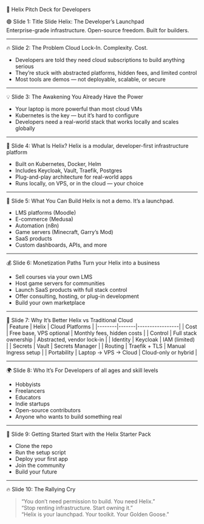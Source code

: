 🧠 Helix Pitch Deck for Developers

🟣 Slide 1: Title Slide
Helix: The Developer’s Launchpad  
Enterprise-grade infrastructure. Open-source freedom. Built for builders.

---

🔥 Slide 2: The Problem
Cloud Lock-In. Complexity. Cost.  
- Developers are told they need cloud subscriptions to build anything serious  
- They’re stuck with abstracted platforms, hidden fees, and limited control  
- Most tools are demos — not deployable, scalable, or secure

---

💡 Slide 3: The Awakening
You Already Have the Power  
- Your laptop is more powerful than most cloud VMs  
- Kubernetes is the key — but it’s hard to configure  
- Developers need a real-world stack that works locally and scales globally

---

🚀 Slide 4: What Is Helix?
Helix is a modular, developer-first infrastructure platform  
- Built on Kubernetes, Docker, Helm  
- Includes Keycloak, Vault, Traefik, Postgres  
- Plug-and-play architecture for real-world apps  
- Runs locally, on VPS, or in the cloud — your choice

---

🧩 Slide 5: What You Can Build
Helix is not a demo. It’s a launchpad.  
- LMS platforms (Moodle)  
- E-commerce (Medusa)  
- Automation (n8n)  
- Game servers (Minecraft, Garry’s Mod)  
- SaaS products  
- Custom dashboards, APIs, and more

---

💰 Slide 6: Monetization Paths
Turn your Helix into a business  
- Sell courses via your own LMS  
- Host game servers for communities  
- Launch SaaS products with full stack control  
- Offer consulting, hosting, or plug-in development  
- Build your own marketplace

---

🧠 Slide 7: Why It’s Better
Helix vs Traditional Cloud  
| Feature | Helix | Cloud Platforms |
|--------|-------|-----------------|
| Cost | Free base, VPS optional | Monthly fees, hidden costs |
| Control | Full stack ownership | Abstracted, vendor lock-in |
| Identity | Keycloak | IAM (limited) |
| Secrets | Vault | Secrets Manager |
| Routing | Traefik + TLS | Manual Ingress setup |
| Portability | Laptop → VPS → Cloud | Cloud-only or hybrid |

---

🌍 Slide 8: Who It’s For
Developers of all ages and skill levels  
- Hobbyists  
- Freelancers  
- Educators  
- Indie startups  
- Open-source contributors  
- Anyone who wants to build something real

---

🧭 Slide 9: Getting Started
Start with the Helix Starter Pack  
- Clone the repo  
- Run the setup script  
- Deploy your first app  
- Join the community  
- Build your future

---

🔥 Slide 10: The Rallying Cry
> “You don’t need permission to build. You need Helix.”  
> “Stop renting infrastructure. Start owning it.”  
> “Helix is your launchpad. Your toolkit. Your Golden Goose.”

